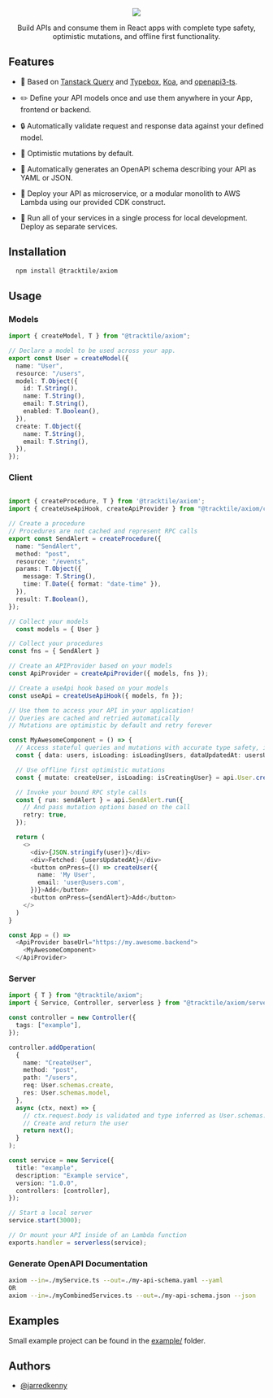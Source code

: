  <p  align="center">
  <img  src="https://i.imgur.com/w98C6Oy.png"  />
</p>
 
 <p  align="center">Build APIs and consume them in React apps with complete type safety, optimistic mutations, and offline first functionality.</p>

## Features

- :muscle: Based on [Tanstack Query](https://github.com/TanStack/query) and [Typebox](https://github.com/sinclairzx81/typebox), [Koa](https://github.com/koajs/koa), and [openapi3-ts](https://github.com/metadevpro/openapi3-ts).

- :pencil2: Define your API models once and use them anywhere in your App, frontend or backend.

- :lock: Automatically validate request and response data against your defined model.

- :necktie: Optimistic mutations by default.

- :notebook_with_decorative_cover: Automatically generates an OpenAPI schema describing your API as YAML or JSON.

- :battery: Deploy your API as microservice, or a modular monolith to AWS Lambda using our provided CDK construct.

- :runner: Run all of your services in a single process for local development. Deploy as separate services.

## Installation

```sh
  npm install @tracktile/axiom
```

## Usage

### Models

```typescript
import { createModel, T } from "@tracktile/axiom";

// Declare a model to be used across your app.
export const User = createModel({
  name: "User",
  resource: "/users",
  model: T.Object({
    id: T.String(),
    name: T.String(),
    email: T.String(),
    enabled: T.Boolean(),
  }),
  create: T.Object({
    name: T.String(),
    email: T.String(),
  }),
});
```

### Client

```typescript

import { createProcedure, T } from '@tracktile/axiom';
import { createUseApiHook, createApiProvider } from "@tracktile/axiom/client";

// Create a procedure
// Procedures are not cached and represent RPC calls
export const SendAlert = createProcedure({
  name: "SendAlert",
  method: "post",
  resource: "/events",
  params: T.Object({
    message: T.String(),
    time: T.Date({ format: "date-time" }),
  }),
  result: T.Boolean(),
});

// Collect your models
  const models = { User }

// Collect your procedures
const fns = { SendAlert }

// Create an APIProvider based on your models
const ApiProvider = createApiProvider({ models, fns });

// Create a useApi hook based on your models
const useApi = createUseApiHook({ models, fn });

// Use them to access your API in your application!
// Queries are cached and retried automatically
// Mutations are optimistic by default and retry forever

const MyAwesomeComponent = () => {
  // Access stateful queries and mutations with accurate type safety, inferred from your models.
  const { data: users, isLoading: isLoadingUsers, dataUpdatedAt: usersUpdatedAt } = api.User.search();

  // Use offline first optimistic mutations
  const { mutate: createUser, isLoading: isCreatingUser} = api.User.create()

  // Invoke your bound RPC style calls
  const { run: sendAlert } = api.SendAlert.run({
    // And pass mutation options based on the call
    retry: true,
  });

  return (
    <>
      <div>{JSON.stringify(user)}</div>
      <div>Fetched: {usersUpdatedAt}</div>
      <button onPress={() => createUser({
        name: 'My User',
        email: 'user@users.com',
      })}>Add</button>
      <button onPress={sendAlert}>Add</button>
    </>
  )
}

const App = () =>
  <ApiProvider baseUrl="https://my.awesome.backend">
    <MyAwesomeComponent>
  </ApiProvider>
```

### Server

```typescript
import { T } from "@tracktile/axiom";
import { Service, Controller, serverless } from "@tracktile/axiom/server";

const controller = new Controller({
  tags: ["example"],
});

controller.addOperation(
  {
    name: "CreateUser",
    method: "post",
    path: "/users",
    req: User.schemas.create,
    res: User.schemas.model,
  },
  async (ctx, next) => {
    // ctx.request.body is validated and type inferred as User.schemas.create
    // Create and return the user
    return next();
  }
);

const service = new Service({
  title: "example",
  description: "Example service",
  version: "1.0.0",
  controllers: [controller],
});

// Start a local server
service.start(3000);

// Or mount your API inside of an Lambda function
exports.handler = serverless(service);
```

### Generate OpenAPI Documentation

```sh
axiom --in=./myService.ts --out=./my-api-schema.yaml --yaml
OR
axiom --in=./myCombinedServices.ts --out=./my-api-schema.json --json
```

## Examples

Small example project can be found in the [example/](./example) folder.

## Authors

- [@jarredkenny](https://www.github.com/jarredkenny)
